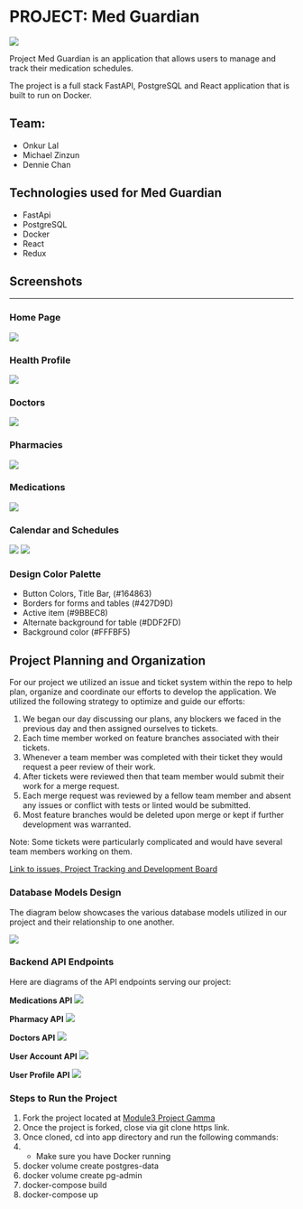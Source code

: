 # PROJECT: Med Guardian

![](docs/images/Med%20Guardian%20logo.png)

Project Med Guardian is an application that allows users to manage and track their medication schedules.

The project is a full stack FastAPI, PostgreSQL and React application that is built to run on Docker.

## Team:

- Onkur Lal
- Michael Zinzun
- Dennie Chan

## Technologies used for Med Guardian

- FastApi
- PostgreSQL
- Docker
- React
- Redux

## Screenshots

---

### Home Page

![](docs/images/Home-Page.jpg)

### Health Profile

![](docs/images/Health-Profile.jpg)

### Doctors

![](docs/images/Doctors.jpg)

### Pharmacies

![](docs/images/Pharmacies.jpg)

### Medications

![](docs/images/Medications.jpg)

### Calendar and Schedules

![](docs/images/Calendar-01.jpg)
![](docs/images/Calendar-02.jpg)

### Design Color Palette

- Button Colors, Title Bar, (#164863)
- Borders for forms and tables (#427D9D)
- Active item (#9BBEC8)
- Alternate background for table (#DDF2FD)
- Background color (#FFFBF5)

## Project Planning and Organization

For our project we utilized an issue and ticket system within the repo to help plan, organize and coordinate our efforts to develop the application. We utilized the following strategy to optimize and guide our efforts:

1. We began our day discussing our plans, any blockers we faced in the previous day and then assigned ourselves to tickets.
2. Each time member worked on feature branches associated with their tickets.
3. Whenever a team member was completed with their ticket they would request a peer review of their work.
4. After tickets were reviewed then that team member would submit their work for a merge request.
5. Each merge request was reviewed by a fellow team member and absent any issues or conflict with tests or linted would be submitted.
6. Most feature branches would be deleted upon merge or kept if further development was warranted.

Note: Some tickets were particularly complicated and would have several team members working on them.

[Link to issues, Project Tracking and Development Board](https://gitlab.com/Onkurlal/module3-project-gamma/-/boards)

### Database Models Design

The diagram below showcases the various database models utilized in our project and their relationship to one another.

![](docs/images/API-Design-web.png)

### Backend API Endpoints

Here are diagrams of the API endpoints serving our project:

**Medications API**
![](docs/images/Medications-endpoints-web.jpg)

**Pharmacy API**
![](docs/images/Pharmacy-endpoints-web.jpg)

**Doctors API**
![](docs/images/Doctors-endpoints-web.jpg)

**User Account API**
![](docs/images/user-account-endpoints-web.jpg)

**User Profile API**
![](docs/images/user-profile-endpoints-web.jpg)

### Steps to Run the Project

1. Fork the project located at [Module3 Project Gamma](https://gitlab.com/Onkurlal/module3-project-gamma)
2. Once the project is forked, close via git clone https link.
3. Once cloned, cd into app directory and run the following commands:
4. - Make sure you have Docker running
5. docker volume create postgres-data
6. docker volume create pg-admin
7. docker-compose build
8. docker-compose up
